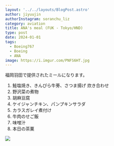 ```yaml
---
layout: '../../layouts/BlogPost.astro'
author: jiyuujin
authorInstagram: soranchu_liz
category: aviation
title: ANA's meal (FUK - Tokyo/HND)
type: post
date: 2024-01-01
tags:
  - Boeing767
  - Boeing
  - ANA
image: https://i.imgur.com/PNFS6HT.jpg
---
```


福岡羽田で提供されたミールになります。

1. 鮭塩焼き、きんぴら牛蒡、さつま揚げ 炊き合わせ
2. 野沢菜の煮物
3. 胡麻豆腐
4. ケイジャンチキン、パンプキンサラダ
5. カラスガレイ煮付け
6. 牛肉のせご飯
7. 味噌汁
8. 本日の茶菓

![](/assets/img/20240101/kinaishoku.JPG)
